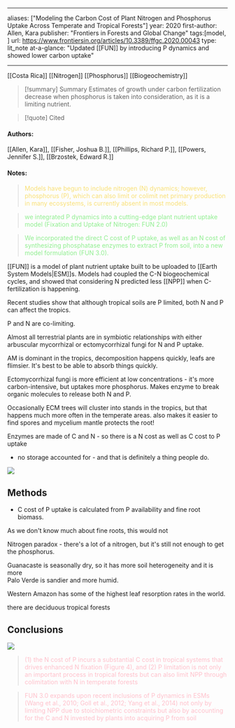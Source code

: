 
---
aliases: ["Modeling the Carbon Cost of Plant Nitrogen and Phosphorus Uptake Across Temperate and Tropical Forests"] 
year: 2020 
first-author: Allen, Kara
publisher: "Frontiers in Forests and Global Change" 
tags:[model, ]
url: https://www.frontiersin.org/articles/10.3389/ffgc.2020.00043 
type: lit_note
at-a-glance: "Updated [[FUN]] by introducing P dynamics and showed lower carbon uptake"

--- 
 
 [[Costa Rica]] [[Nitrogen]] [[Phosphorus]] [[Biogeochemistry]]

>[!summary] Summary
> Estimates of growth under carbon fertilization decrease when phosphorus is taken into consideration, as it is a limiting nutrient.

>[!quote] Cited
#### Authors:
[[Allen, Kara]], [[Fisher, Joshua B.]], [[Phillips, Richard P.]], [[Powers, Jennifer S.]], [[Brzostek, Edward R.]]
#### Notes:

 > <span style="color: #F9E076">Models have begun to include nitrogen (N) dynamics; however, phosphorus (P), which can also limit or colimit net primary production in many ecosystems, is currently absent in most models.</span>

> <span style="color: #90EE90">we integrated P dynamics into a cutting-edge plant nutrient uptake model (Fixation and Uptake of Nitrogen: FUN 2.0)</span> 

> <span style="color: #90EE90">We incorporated the direct C cost of P uptake, as well as an N cost of synthesizing phosphatase enzymes to extract P from soil, into a new model formulation (FUN 3.0).</span> 

[[FUN]] is a model of plant nutrient uptake built to be uploaded to [[Earth System Models|ESM]]s.
Models had coupled the C-N biogeochemical cycles, and showed that considering N predicted less [[NPP]] when C-fertilization is happening.

Recent studies show that although tropical soils are P limited, both N and P can affect the tropics.

P and N are co-limiting.

Almost all terrestrial plants are in symbiotic relationships with either arbuscular mycorrhizal or ectomycorrhizal fungi for N and P uptake.

AM is dominant in the tropics, decomposition happens quickly, leafs are flimsier. It's best to be able to absorb things quickly.

Ectomycorrhizal fungi is more efficient at low concentrations - it's more carbon-intensive, but uptakes more phosphorus. Makes enzyme to break organic molecules to release both N and P.

Occasionally ECM trees will cluster into stands in the tropics, but that happens much more often in the temperate areas.
also makes it easier to find spores and mycelium mantle protects the root!




Enzymes are made of C and N - so there is a N cost as well as C cost to P uptake

- no storage accounted for - and that is definitely a thing people do.



![](https://i.imgur.com/JurNenM.png)

## Methods

- C cost of P uptake is calculated from P availability and fine root biomass.

As we don't know much about fine roots, this would not 

Nitrogen paradox - there's a lot of a nitrogen, but it's still not enough to get the phosphorus.

Guanacaste is seasonally dry, so it has more soil heterogeneity and it is more  
Palo Verde is sandier and more humid.

Western Amazon has some of the highest leaf resorption rates in the world.

there are deciduous tropical forests

## Conclusions

![](https://i.imgur.com/yBjbYxX.png)


> <span style="color: #FFC0CB">(1) the N cost of P incurs a substantial C cost in tropical systems that drives enhanced N fixation (Figure 4), and (2) P limitation is not only an important process in tropical forests but can also limit NPP through colimitation with N in temperate forests</span>


> <span style="color: #FFC0CB">FUN 3.0 expands upon recent inclusions of P dynamics in ESMs (Wang et al., 2010; Goll et al., 2012; Yang et al., 2014) not only by limiting NPP due to stoichiometric constraints but also by accounting for the C and N invested by plants into acquiring P from soil</span>

 